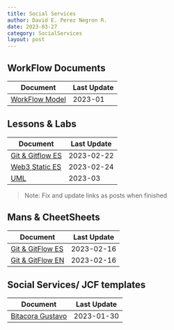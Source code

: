 ```yaml
---
title: Social Services
author: David E. Perez Negron R.
date: 2023-03-27
category: SocialServices
layout: post
---
```


## WorkFlow Documents

| Document | Last Update | 
| -------- | -------- |
| [WorkFlow Model](/socialserv-workflow) | 2023-01 |

## Lessons & Labs

| Document | Last Update | 
| -------- | -------- |
| [Git & Gitflow ES](https://hackmd.io/DbzfZuFuSvauJT3-zhO5pg) | 2023-02-22 |
| [Web3 Static ES](https://hackmd.io/gbfcNdtPTNy4jz60-8Fqpw) | 2023-02-24 |
| [UML](https://hackmd.io/GPbCktdZQ-CulhYgddcHPw) | 2023-03 |

> Note: Fix and update links as posts when finished

## Mans & CheetSheets

| Document | Last Update |
| -------- | -------- |
| [Git & GitFlow ES](/git-flow-ES) |  2023-02-16 |
| [Git & GitFlow EN](/git-flow-EN) |  2023-02-16 |

## Social Services/ JCF templates 

| Document | Last Update |
| -------- | -------- |
| [Bitacora Gustavo](https://hackmd.io/vnhr3g1wT6Wg3wPvSQRdqg) | 2023-01-30|


